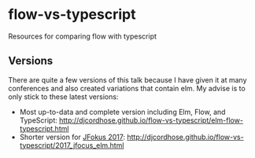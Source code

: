 # flow-vs-typescript
Resources for comparing flow with typescript

## Versions

There are quite a few versions of this talk because I have given it at many conferences and also created variations
that contain elm. My advise is to only stick to these latest versions:

* Most up-to-data and complete version including Elm, Flow, and TypeScript: http://djcordhose.github.io/flow-vs-typescript/elm-flow-typescript.html
* Shorter version for [JFokus 2017](https://www.jfokus.se/jfokus/talks.jsp#TypedJavaScriptwithT): http://djcordhose.github.io/flow-vs-typescript/2017_jfocus_elm.html